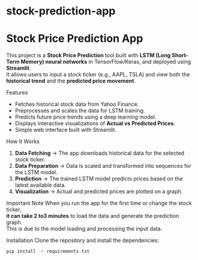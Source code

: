 # stock-prediction-app
# Stock Price Prediction App 

This project is a **Stock Price Prediction** tool built with **LSTM (Long Short-Term Memory) neural networks** in TensorFlow/Keras, and deployed using **Streamlit**.  
It allows users to input a stock ticker (e.g., AAPL, TSLA) and view both the **historical trend** and the **predicted price movement**.

Features
- Fetches historical stock data from Yahoo Finance.
- Preprocesses and scales the data for LSTM training.
- Predicts future price trends using a deep learning model.
- Displays interactive visualizations of **Actual vs Predicted Prices**.
- Simple web interface built with Streamlit.

 How It Works
1. **Data Fetching** → The app downloads historical data for the selected stock ticker.
2. **Data Preparation** → Data is scaled and transformed into sequences for the LSTM model.
3. **Prediction** → The trained LSTM model predicts prices based on the latest available data.
4. **Visualization** → Actual and predicted prices are plotted on a graph.

Important Note
When you run the app for the first time or change the stock ticker,  
**it can take 2 to3 minutes** to load the data and generate the prediction graph.  
This is due to the model loading and processing the input data.

Installation
Clone the repository and install the dependencies:
```bash
pip install -r requirements.txt

